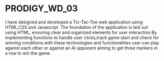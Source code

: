 # PRODIGY_WD_03
I have designed and developed a Tic-Tac-Toe web application using HTML,CSS and Javascript. The foundation of the application is laid out using HTML, ensuring clear and organized elements for user interaction.By implementing functions to handle user clicks,track game start and check for winning conditions.with these technologies and functionalities user can play against each other or against an AI opponent aiming to get three markers in  a row to win the game.
